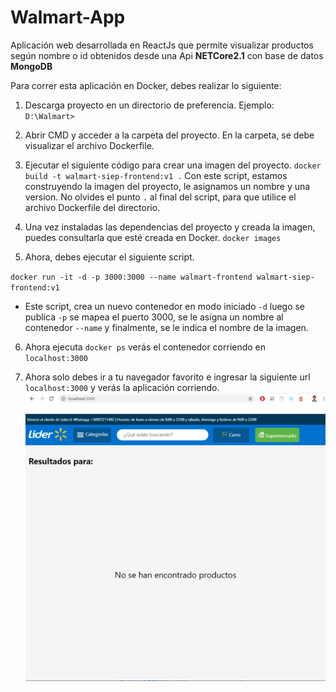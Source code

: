 # Walmart-App
Aplicación web desarrollada en ReactJs que permite visualizar productos según nombre o id obtenidos desde una Api **NETCore2.1** con base de datos **MongoDB**

Para correr esta aplicación en Docker, debes realizar lo siguiente:

1. Descarga proyecto en un directorio de preferencia. Ejemplo:
`D:\Walmart>`
2. Abrir CMD y acceder a la carpeta del proyecto. En la carpeta, se debe visualizar el archivo Dockerfile.

3. Ejecutar el siguiente código para crear una imagen del proyecto.
`docker build -t walmart-siep-frontend:v1 .`
Con este script, estamos construyendo la imagen del proyecto, le asignamos un nombre y una version. No olvides el punto `.` al final del script, para que utilice el archivo Dockerfile del directorio.
4. Una vez instaladas las dependencias del proyecto y creada la imagen, puedes consultarla que esté creada en Docker.
`docker images`

5. Ahora, debes ejecutar el siguiente script.

`docker run -it -d -p 3000:3000 --name walmart-frontend walmart-siep-frontend:v1`
- Este script, crea un nuevo contenedor en modo iniciado `-d` luego se publica `-p` se mapea el puerto 3000, se le asigna un nombre al contenedor `--name` y finalmente, se le indica el nombre de la imagen.

6. Ahora ejecuta `docker ps` verás el contenedor corriendo en `localhost:3000`

7. Ahora solo debes ir a tu navegador favorito e ingresar la siguiente url `localhost:3000` y verás la aplicación corriendo.
![](https://github.com/sechalarp/imagenes-varias/blob/master/AppFrontend.png)

